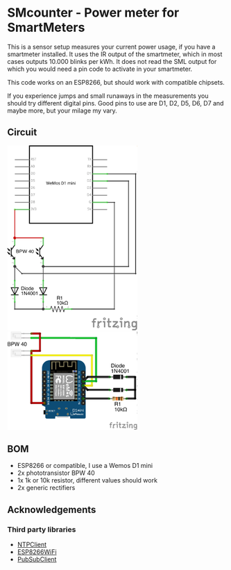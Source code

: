 # SMcounter - Power meter for SmartMeters

This is a sensor setup measures your current power usage, if you have a smartmeter installed. It uses the IR output of the smartmeter, which in most cases outputs 10.000 blinks per kWh. It does not read the SML output for which you would need a pin code to activate in your smartmeter.

This code works on an ESP8266, but should work with compatible chipsets.

If you experience jumps and small runaways in the measurements you should try different digital pins. Good pins to use are D1, D2, D5, D6, D7 and maybe more, but your milage my vary.

## Circuit

<img src="doc/SMcounter_circuit.png" width="300"> <img src="doc/SMcounter_circuit2.png" width="300">

## BOM

- ESP8266 or compatible, I use a Wemos D1 mini
- 2x phototransistor BPW 40
- 1x 1k or 10k resistor, different values should work
- 2x generic rectifiers

## Acknowledgements

### Third party libraries

- [NTPClient](https://github.com/arduino-libraries/NTPClient)
- [ESP8266WiFi](https://github.com/ekstrand/ESP8266wifi)
- [PubSubClient](https://github.com/knolleary/pubsubclient)
